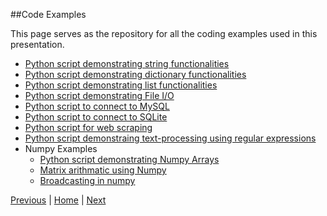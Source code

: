 ##Code Examples

This page serves as the repository for all the coding examples used in this presentation.

* [Python script demonstrating string functionalities](https://github.com/joed7/fose_python/blob/master/string-demo.py)
* [Python script demonstrating dictionary functionalities](https://github.com/joed7/fose_python/blob/master/dict-demo.py)
* [Python script demonstrating list functionalities](https://github.com/joed7/fose_python/blob/master/list-demo.py)
* [Python script demonstrating File I/O](https://github.com/joed7/fose_python/blob/master/wordcount.py)
* [Python script to connect to MySQL](https://github.com/joed7/fose_python/blob/master/python-mysql.py)
* [Python script to connect to SQLite](https://github.com/joed7/fose_python/blob/master/python-sqlite.py)
* [Python script for web scraping](https://github.com/joed7/fose_python/blob/master/scraping.py)
* [Python script demonstraing text-processing using regular expressions](https://github.com/joed7/Python/blob/master/python-regex.py)
* Numpy Examples
  * [Python script demonstrating Numpy Arrays](https://github.com/joed7/fose_python/blob/master/numpy_example.py)
  * [Matrix arithmatic using Numpy](https://github.com/joed7/fose_python/blob/master/matrix-numpy.py)
  * [Broadcasting in numpy](https://github.com/joed7/fose_python/blob/master/broadcasting.py)
  
[Previous](https://github.com/joed7/fose_python/blob/master/scraping.md)  |  [Home](https://github.com/joed7/Python/blob/master/home.md)  |  [Next](https://github.com/joed7/Python/blob/master/further-reading.md)  

